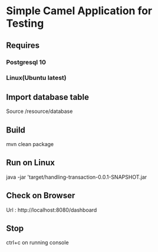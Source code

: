 # Simple Camel Application for Testing

## Requires
### Postgresql 10
### Linux(Ubuntu latest)

## Import database table
Source /resource/database

## Build
mvn clean package

## Run on Linux
java -jar 'target/handling-transaction-0.0.1-SNAPSHOT.jar

## Check on Browser
Url : http://localhost:8080/dashboard

## Stop
ctrl+c on running console
